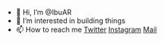 - 👋 Hi, I’m @IbuAR
- 👀 I’m interested in building things
- 📫 How to reach me [Twitter](https://twitter.com/iam_ibu_ar) [Instagram](https://www.instagram.com/iam_ibu_ar) [Mail](mailto:armdibrahim1998@gmail.com)


